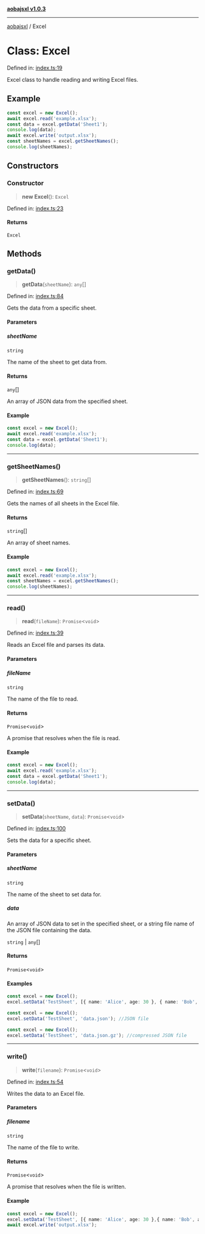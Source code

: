 [**aobajsxl v1.0.3**](../README.md)

***

[aobajsxl](globals.md) / Excel

# Class: Excel

Defined in: [index.ts:19](https://github.com/jchirayil/aobajsxl/blob/ac34217a37d8720012c91efc00dc8f69191c879e/src/index.ts#L19)

Excel class to handle reading and writing Excel files.

## Example

```ts
const excel = new Excel();
await excel.read('example.xlsx');
const data = excel.getData('Sheet1');
console.log(data);
await excel.write('output.xlsx');
const sheetNames = excel.getSheetNames();
console.log(sheetNames);
```

## Constructors

### Constructor

> **new Excel**(): `Excel`

Defined in: [index.ts:23](https://github.com/jchirayil/aobajsxl/blob/ac34217a37d8720012c91efc00dc8f69191c879e/src/index.ts#L23)

#### Returns

`Excel`

## Methods

### getData()

> **getData**(`sheetName`): `any`[]

Defined in: [index.ts:84](https://github.com/jchirayil/aobajsxl/blob/ac34217a37d8720012c91efc00dc8f69191c879e/src/index.ts#L84)

Gets the data from a specific sheet.

#### Parameters

##### sheetName

`string`

The name of the sheet to get data from.

#### Returns

`any`[]

An array of JSON data from the specified sheet.

#### Example

```ts
const excel = new Excel();
await excel.read('example.xlsx');
const data = excel.getData('Sheet1');
console.log(data);
```

***

### getSheetNames()

> **getSheetNames**(): `string`[]

Defined in: [index.ts:69](https://github.com/jchirayil/aobajsxl/blob/ac34217a37d8720012c91efc00dc8f69191c879e/src/index.ts#L69)

Gets the names of all sheets in the Excel file.

#### Returns

`string`[]

An array of sheet names.

#### Example

```ts
const excel = new Excel();
await excel.read('example.xlsx');
const sheetNames = excel.getSheetNames();
console.log(sheetNames);
```

***

### read()

> **read**(`fileName`): `Promise`\<`void`\>

Defined in: [index.ts:39](https://github.com/jchirayil/aobajsxl/blob/ac34217a37d8720012c91efc00dc8f69191c879e/src/index.ts#L39)

Reads an Excel file and parses its data.

#### Parameters

##### fileName

`string`

The name of the file to read.

#### Returns

`Promise`\<`void`\>

A promise that resolves when the file is read.

#### Example

```ts
const excel = new Excel();
await excel.read('example.xlsx');
const data = excel.getData('Sheet1');
console.log(data);
```

***

### setData()

> **setData**(`sheetName`, `data`): `Promise`\<`void`\>

Defined in: [index.ts:100](https://github.com/jchirayil/aobajsxl/blob/ac34217a37d8720012c91efc00dc8f69191c879e/src/index.ts#L100)

Sets the data for a specific sheet.

#### Parameters

##### sheetName

`string`

The name of the sheet to set data for.

##### data

An array of JSON data to set in the specified sheet, or a string file name of the JSON file containing the data.

`string` | `any`[]

#### Returns

`Promise`\<`void`\>

#### Examples

```ts
const excel = new Excel();
excel.setData('TestSheet', [{ name: 'Alice', age: 30 }, { name: 'Bob', age: 25 }]);
```

```ts
const excel = new Excel();
excel.setData('TestSheet', 'data.json'); //JSON file
```

```ts
const excel = new Excel();
excel.setData('TestSheet', 'data.json.gz'); //compressed JSON file
```

***

### write()

> **write**(`filename`): `Promise`\<`void`\>

Defined in: [index.ts:54](https://github.com/jchirayil/aobajsxl/blob/ac34217a37d8720012c91efc00dc8f69191c879e/src/index.ts#L54)

Writes the data to an Excel file.

#### Parameters

##### filename

`string`

The name of the file to write.

#### Returns

`Promise`\<`void`\>

A promise that resolves when the file is written.

#### Example

```ts
const excel = new Excel();
excel.setData('TestSheet', [{ name: 'Alice', age: 30 },{ name: 'Bob', age: 25 }]);
await excel.write('output.xlsx');
```
